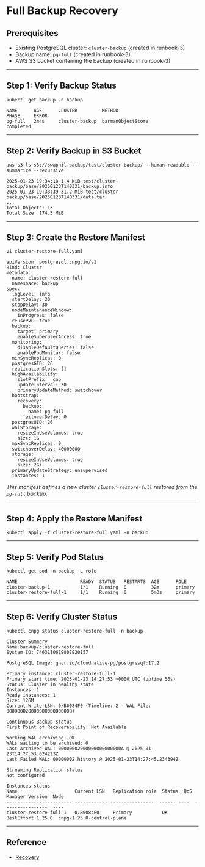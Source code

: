 # Full Backup Recovery

## Prerequisites

- Existing PostgreSQL cluster: `cluster-backup` (created in runbook-3)
- Backup name: `pg-full` (created in runbook-3)
- AWS S3 bucket containing the backup (created in runbook-3)

---

## Step 1: Verify Backup Status
```
kubectl get backup -n backup

NAME      AGE      CLUSTER         METHOD
PHASE     ERROR
pg-full   2m4s     cluster-backup  barmanObjectStore
completed
```
---

## Step 2: Verify Backup in S3 Bucket

```
aws s3 ls s3://swapnil-backup/test/cluster-backup/ --human-readable --summarize --recursive

2025-01-23 19:34:18 1.4 KiB test/cluster-backup/base/20250123T140331/backup.info
2025-01-23 19:33:39 31.2 MiB test/cluster-backup/base/20250123T140331/data.tar
...
Total Objects: 13
Total Size: 174.3 MiB
```
---

## Step 3: Create the Restore Manifest

```
vi cluster-restore-full.yaml

apiVersion: postgresql.cnpg.io/v1
kind: Cluster
metadata:
  name: cluster-restore-full
  namespace: backup
spec:
  logLevel: info
  startDelay: 30
  stopDelay: 30
  nodeMaintenanceWindow:
    inProgress: false
  reusePVC: true
  backup:
    target: primary
    enableSuperuserAccess: true
  monitoring:
    disableDefaultQueries: false
    enablePodMonitor: false
  minSyncReplicas: 0
  postgresGID: 26
  replicationSlots: []
  highAvailability:
    slotPrefix: _cnp_
    updateInterval: 30
    primaryUpdateMethod: switchover
  bootstrap:
    recovery:
      backup:
        name: pg-full
      failoverDelay: 0
  postgresUID: 26
  walStorage:
    resizeInUseVolumes: true
    size: 1G
  maxSyncReplicas: 0
  switchoverDelay: 40000000
  storage:
    resizeInUseVolumes: true
    size: 2Gi
  primaryUpdateStrategy: unsupervised
  instances: 1
```

*This manifest defines a new cluster `cluster-restore-full` restored from the `pg-full` backup.*

---

## Step 4: Apply the Restore Manifest

```
kubectl apply -f cluster-restore-full.yaml -n backup
```
---

## Step 5: Verify Pod Status

```
kubectl get pod -n backup -L role

NAME                       READY  STATUS   RESTARTS  AGE      ROLE
cluster-backup-1           1/1    Running  0         32m      primary
cluster-restore-full-1     1/1    Running  0         5m3s     primary
```

---

## Step 6: Verify Cluster Status

```
kubectl cnpg status cluster-restore-full -n backup

Cluster Summary
Name backup/cluster-restore-full
System ID: 7463110619807920157

PostgreSQL Image: ghcr.io/cloudnative-pg/postgresql:17.2

Primary instance: cluster-restore-full-1
Primary start time: 2025-01-23 14:27:53 +0000 UTC (uptime 56s)
Status: Cluster in healthy state
Instances: 1
Ready instances: 1
Size: 126M
Current Write LSN: 0/B0084F0 (Timeline: 2 - WAL File: 00000002000000000000000B)

Continuous Backup status
First Point of Recoverability: Not Available

Working WAL archiving: OK
WALs waiting to be archived: 0
Last Archived WAL: 00000002000000000000000A @ 2025-01-23T14:27:53.624223Z
Last Failed WAL: 00000002.history @ 2025-01-23T14:27:45.234394Z

Streaming Replication status
Not configured

Instances status
Name                     Current LSN   Replication role  Status  QoS   Manager Version  Node
------------------------ ------------ ----------------  ------ ----  ----------------  ----
cluster-restore-full-1   0/B0084F0     Primary           OK      BestEffort 1.25.0  cnpg-1.25.0-control-plane
```

---

## Reference

- [Recovery](https://cloudnative-pg.io/documentation/1.25/recovery/)



